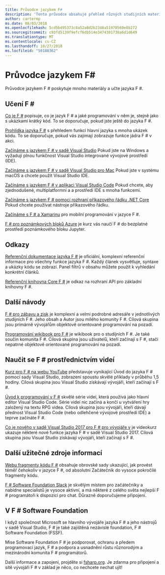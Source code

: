 ```yaml
---
title: Průvodce jazykem F#
description: 'Tento průvodce obsahuje přehled různých studijních materiálů pro F # je funkcionální programovací jazyk, který běží na rozhraní .NET.'
author: cartermp
ms.date: 08/03/2018
ms.openlocfilehash: 5cd5bd95373c8a52a8d2b2348a51970560e8b272
ms.sourcegitcommit: c93fd5139f9efcf6db514e3474301738a6d1d649
ms.translationtype: MT
ms.contentlocale: cs-CZ
ms.lasthandoff: 10/27/2018
ms.locfileid: "50188362"
---
```

# <a name="f-guide"></a>Průvodce jazykem F#

Průvodce jazykem F # poskytuje mnoho materiály a učte jazyka F #.

## <a name="learning-f"></a>Učení F # #

[Co je F #](what-is-fsharp.md) popisuje, co je jazyk F # a jaké programování v něm je, stejně jako s ukázkami krátký kód. To se doporučuje, pokud jste ještě do jazyka F #.

[Prohlídka jazyka F #](tour.md) s přehledem funkcí hlavní jazyka s mnoha ukázek kódu. To se doporučuje, pokud vás zajímají zobrazuje funkce jádra F # v akci.

[Začínáme s jazykem F # v sadě Visual Studio](get-started/get-started-visual-studio.md) Pokud jste na Windows a vyžadují plnou funkčnost Visual Studio integrované vývojové prostředí (IDE).

[Začínáme s jazykem F # v sadě Visual Studio pro Mac](get-started/get-started-with-visual-studio-for-mac.md) Pokud jste v systému macOS a chcete použít Visual Studio IDE.

[Začínáme s jazykem F # v aplikaci Visual Studio Code](get-started/get-started-vscode.md) Pokud chcete, aby zjednodušené, multiplatformní a a prostředí IDE s mnoha funkcemi.

[Začínáme s jazykem F # pomocí rozhraní příkazového řádku .NET Core](get-started/get-started-command-line.md) Pokud chcete používat nástroje příkazového řádku.

[Začínáme s F # a Xamarinu](https://docs.microsoft.com/xamarin/cross-platform/platform/fsharp/) pro mobilní programování v jazyce F #.

[F # pro poznámkových bloků Azure](https://notebooks.azure.com/Microsoft/libraries/samples/html/FSharp%20for%20Azure%20Notebooks.ipynb) je kurz vás naučí F # do bezplatné prostředí poznámkového bloku Jupyter.

## <a name="references"></a>Odkazy

[Referenční dokumentace jazyka F #](language-reference/index.md) je oficiální, komplexní referenční informace pro všechny funkce jazyka F #. Každý článek vysvětluje, syntaxe a ukázky kódu se zobrazí. Panel filtrů v obsahu můžete použít k vyhledání konkrétní článků.

[Referenční knihovna Core F #](https://msdn.microsoft.com/visualfsharpdocs/conceptual/fsharp-core-library-reference) je odkaz na rozhraní API pro základní knihovny F #.

## <a name="additional-guides"></a>Další návody

[F # pro zábavu a zisk](https://swlaschin.gitbooks.io/fsharpforfunandprofit/content/) je komplexní a velmi podrobné adresáře v jednotlivých studijních F #. Jeho obsah a Autor jsou milého komunity F #. Cílová skupina jsou primárně vývojářům objektově orientované programování na pozadí.

[Programování wikibook pro F #](https://en.wikibooks.org/wiki/F_Sharp_Programming) je wikibook pro o studijních F #. Je také součin komunita F #. Cílová skupina jsou uživatelů, kteří začínají s F #, stačí nepatrné objektově orientované programování na pozadí.

## <a name="learn-f-through-videos"></a>Naučit se F # prostřednictvím videí

[Kurz pro F # na webu YouTube](https://www.youtube.com/watch?v=c7eNDJN758U) představuje vynikající Úvod do jazyka F # pomocí sady Visual Studio, zobrazení spoustu skvělé příklady v průběhu 1,5 hodiny. Cílová skupina jsou Visual Studio získávají vývojáři, kteří začínají s F #.

[Úvod k programování v F #](https://www.youtube.com/watch?v=Teak30_pXHk&list=PLEoMzSkcN8oNiJ67Hd7oRGgD1d4YBxYGC) skvělé série videí, která používá jako hlavní editor Visual Studio Code. Série videí nic začíná a končí u vytváření hry založený na textu RPG videa. Cílová skupina jsou vývojáři, kteří dávají přednost Visual Studio Code (nebo odlehčené vývojové prostředí IDE) a teprve začínáte F #.

[Co je nového v sadě Visual Studio 2017 pro F # pro vývojáře v](https://www.linkedin.com/learning/what-s-new-in-visual-studio-2017-for-f-sharp-for-developers) je videokurz ukazuje některé nové funkce jazyka F # v sadě Visual Studio 2017. Cílová skupina jsou Visual Studio získávají vývojáři, kteří začínají s F #.

## <a name="other-useful-resources"></a>Další užitečné zdroje informací

[Webu fragmenty kódu F #](http://www.fssnip.net) obsahuje obrovské sady ukazující, jak provést téměř čehokoliv v jazyce F #, od absolutní Začátečník do vysoce pokročilé fragmenty kódu.

[F # Software Foundation Slack](https://fsharp.org/guides/slack/) je skvělým místem pro začátečníky a nabídne specialistů je vysoce aktivní, a má některé z celého světa nejlepší F # programátoři k dispozici pro chat. Důrazně doporučujeme připojení.

## <a name="the-f-software-foundation"></a>V F # Software Foundation

I když společnost Microsoft se hlavního vývojáře jazyka F # a jeho nástrojů v sadě Visual Studio, F # je také zajištěná nezávislé foundation, F # Software Foundation (FSSF).

Mise Software Foundation F # je podporovat, ochranu a předem programovací jazyk, F # a podpora a usnadnění růstu různorodým a mezinárodní komunita F # programátorů.

Další informace a zapojení, projděte si [fsharp.org](https://fsharp.org). Je zdarma pro připojení a sítě vývojáři F # v základ je něco, co nechcete nechat ujít!
